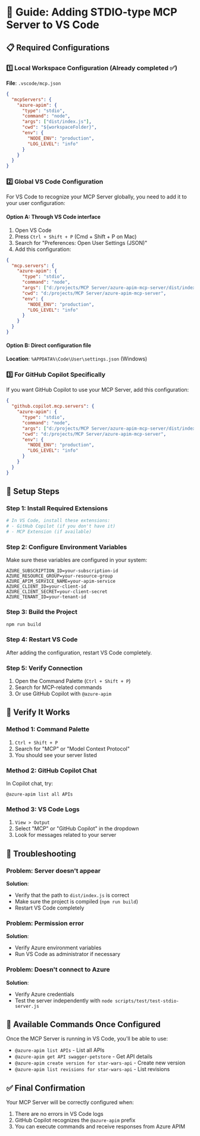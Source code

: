 # 🚀 Guide: Adding STDIO-type MCP Server to VS Code

## 📋 Required Configurations

### 1️⃣ **Local Workspace Configuration** (Already completed ✅)

**File**: `.vscode/mcp.json`
```json
{
  "mcpServers": {
    "azure-apim": {
      "type": "stdio",
      "command": "node",
      "args": ["dist/index.js"],
      "cwd": "${workspaceFolder}",
      "env": {
        "NODE_ENV": "production",
        "LOG_LEVEL": "info"
      }
    }
  }
}
```

### 2️⃣ **Global VS Code Configuration**

For VS Code to recognize your MCP Server globally, you need to add it to your user configuration:

#### **Option A: Through VS Code interface**
1. Open VS Code
2. Press `Ctrl + Shift + P` (Cmd + Shift + P on Mac)
3. Search for "Preferences: Open User Settings (JSON)"
4. Add this configuration:

```json
{
  "mcp.servers": {
    "azure-apim": {
      "type": "stdio",
      "command": "node",
      "args": ["d:/projects/MCP Server/azure-apim-mcp-server/dist/index.js"],
      "cwd": "d:/projects/MCP Server/azure-apim-mcp-server",
      "env": {
        "NODE_ENV": "production",
        "LOG_LEVEL": "info"
      }
    }
  }
}
```

#### **Option B: Direct configuration file**
**Location**: `%APPDATA%\Code\User\settings.json` (Windows)

### 3️⃣ **For GitHub Copilot Specifically**

If you want GitHub Copilot to use your MCP Server, add this configuration:

```json
{
  "github.copilot.mcp.servers": {
    "azure-apim": {
      "type": "stdio",
      "command": "node",
      "args": ["d:/projects/MCP Server/azure-apim-mcp-server/dist/index.js"],
      "cwd": "d:/projects/MCP Server/azure-apim-mcp-server",
      "env": {
        "NODE_ENV": "production",
        "LOG_LEVEL": "info"
      }
    }
  }
}
```

## 🔧 Setup Steps

### Step 1: Install Required Extensions
```bash
# In VS Code, install these extensions:
# - GitHub Copilot (if you don't have it)
# - MCP Extension (if available)
```

### Step 2: Configure Environment Variables
Make sure these variables are configured in your system:
```env
AZURE_SUBSCRIPTION_ID=your-subscription-id
AZURE_RESOURCE_GROUP=your-resource-group
AZURE_APIM_SERVICE_NAME=your-apim-service
AZURE_CLIENT_ID=your-client-id
AZURE_CLIENT_SECRET=your-client-secret
AZURE_TENANT_ID=your-tenant-id
```

### Step 3: Build the Project
```bash
npm run build
```

### Step 4: Restart VS Code
After adding the configuration, restart VS Code completely.

### Step 5: Verify Connection
1. Open the Command Palette (`Ctrl + Shift + P`)
2. Search for MCP-related commands
3. Or use GitHub Copilot with `@azure-apim`

## 🧪 Verify It Works

### Method 1: Command Palette
1. `Ctrl + Shift + P`
2. Search for "MCP" or "Model Context Protocol"
3. You should see your server listed

### Method 2: GitHub Copilot Chat
In Copilot chat, try:
```
@azure-apim list all APIs
```

### Method 3: VS Code Logs
1. `View > Output`
2. Select "MCP" or "GitHub Copilot" in the dropdown
3. Look for messages related to your server

## 🐛 Troubleshooting

### Problem: Server doesn't appear
**Solution**: 
- Verify that the path to `dist/index.js` is correct
- Make sure the project is compiled (`npm run build`)
- Restart VS Code completely

### Problem: Permission error
**Solution**:
- Verify Azure environment variables
- Run VS Code as administrator if necessary

### Problem: Doesn't connect to Azure
**Solution**:
- Verify Azure credentials
- Test the server independently with `node scripts/test/test-stdio-server.js`

## 📱 Available Commands Once Configured

Once the MCP Server is running in VS Code, you'll be able to use:

- `@azure-apim list APIs` - List all APIs
- `@azure-apim get API swagger-petstore` - Get API details
- `@azure-apim create version for star-wars-api` - Create new version
- `@azure-apim list revisions for star-wars-api` - List revisions

## ✅ Final Confirmation

Your MCP Server will be correctly configured when:
1. There are no errors in VS Code logs
2. GitHub Copilot recognizes the `@azure-apim` prefix
3. You can execute commands and receive responses from Azure APIM